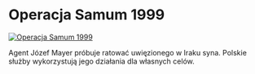 Operacja Samum 1999 
=============
[![Operacja Samum 1999 ](http://vidos.pl/images/player.gif)](http://vidos.pl/operacja-samum-1999)

 Agent Józef Mayer próbuje ratować uwięzionego w Iraku syna. Polskie służby wykorzystują jego działania dla własnych celów.

